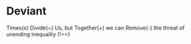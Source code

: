 # Deviant
Times(x) Divide(÷) Us, but Together(+) we can Remove(-) the threat of unending inequality (!==)
